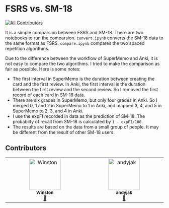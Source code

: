 # FSRS vs. SM-18
<!-- ALL-CONTRIBUTORS-BADGE:START - Do not remove or modify this section -->
[![All Contributors](https://img.shields.io/badge/all_contributors-2-orange.svg?style=flat-square)](#contributors-)
<!-- ALL-CONTRIBUTORS-BADGE:END -->

It is a simple comparsion between FSRS and SM-18. There are two notebooks to run the comparsion. `convert.ipynb` converts the SM-18 data to the same format as FSRS. `compare.ipynb` compares the two spaced repetition algorithms.

Due to the difference between the workflow of SuperMemo and Anki, it is not easy to compare the two algorithms. I tried to make the comparison as fair as possible. Here is some notes:
- The first interval in SuperMemo is the duration between creating the card and the first review. In Anki, the first interval is the duration between the first review and the second review. So I removed the first record of each card in SM-18 data.
- There are six grades in SuperMemo, but only four grades in Anki. So I merged 0, 1 and 2 in SuperMemo to 1 in Anki, and mapped 3, 4, and 5 in SuperMemo to 2, 3, and 4 in Anki.
- I use the expFI recorded in data as the prediction of SM-18. The probabilty of recall from SM-18 is calculated by `1 - expFI/100`.
- The results are based on the data from a small group of people. It may be different from the result of other SM-18 users.

## Contributors

<!-- ALL-CONTRIBUTORS-LIST:START - Do not remove or modify this section -->
<!-- prettier-ignore-start -->
<!-- markdownlint-disable -->
<table>
  <tbody>
    <tr>
      <td align="center" valign="top" width="14.28%"><a href="https://github.com/WinstonWantsAUserName"><img src="https://avatars.githubusercontent.com/u/99696589?v=4?s=100" width="100px;" alt="Winston"/><br /><sub><b>Winston</b></sub></a><br /><a href="#data-WinstonWantsAUserName" title="Data">🔣</a></td>
      <td align="center" valign="top" width="14.28%"><a href="https://github.com/jakandy"><img src="https://avatars.githubusercontent.com/u/51024207?v=4?s=100" width="100px;" alt="andyjak"/><br /><sub><b>andyjak</b></sub></a><br /><a href="#data-jakandy" title="Data">🔣</a></td>
    </tr>
  </tbody>
</table>

<!-- markdownlint-restore -->
<!-- prettier-ignore-end -->

<!-- ALL-CONTRIBUTORS-LIST:END -->
<!-- prettier-ignore-start -->
<!-- markdownlint-disable -->

<!-- markdownlint-restore -->
<!-- prettier-ignore-end -->

<!-- ALL-CONTRIBUTORS-LIST:END -->
